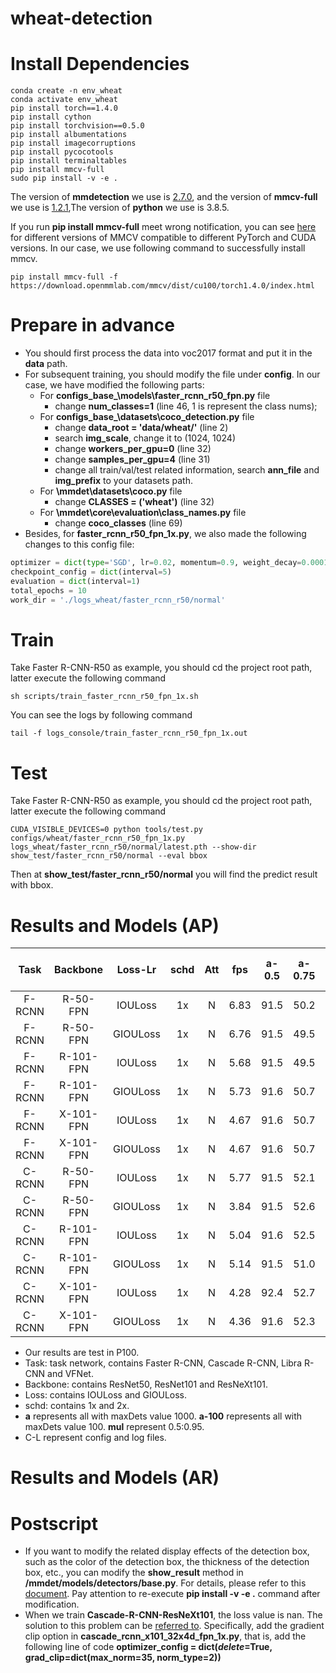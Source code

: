 # wheat-detection
# Install Dependencies
```
conda create -n env_wheat
conda activate env_wheat
pip install torch==1.4.0
pip install cython
pip install torchvision==0.5.0
pip install albumentations
pip install imagecorruptions
pip install pycocotools
pip install terminaltables
pip install mmcv-full
sudo pip install -v -e .
```
The version of **mmdetection** we use is [2.7.0](https://codeload.github.com/open-mmlab/mmdetection/zip/v2.7.0), and the version of **mmcv-full** we use is [1.2.1](https://download.openmmlab.com/mmcv/dist/cu100/torch1.4.0/mmcv_full-1.2.1-cp38-cp38-manylinux1_x86_64.whl),The version of **python** we use is 3.8.5.

If you run **pip install mmcv-full** meet wrong notification, you can see [here](https://github.com/open-mmlab/mmcv#install-with-pip) for different versions of MMCV compatible to different PyTorch and CUDA versions. In our case, we use following command to successfully install mmcv.
```
pip install mmcv-full -f https://download.openmmlab.com/mmcv/dist/cu100/torch1.4.0/index.html
```
# Prepare in advance
* You should first process the data into voc2017 format and put it in the **data** path.
* For subsequent training, you should modify the file under **config**. In our case, we have modified the following parts:
  * For **configs\_base_\models\faster_rcnn_r50_fpn.py** file
    * change **num_classes=1** (line 46, 1 is represent the class nums);
  * For **configs\_base_\datasets\coco_detection.py** file
    * change **data_root = 'data/wheat/'** (line 2)
    * search **img_scale**, change it to (1024, 1024)
    * change **workers_per_gpu=0** (line 32)
    * change **samples_per_gpu=4** (line 31)
    * change all train/val/test related information, search **ann_file** and **img_prefix** to your datasets path.
  * For **\mmdet\datasets\coco.py** file
    * change **CLASSES = ('wheat')** (line 32)
  * For **\mmdet\core\evaluation\class_names.py** file
    * change **coco_classes** (line 69)
* Besides, for **faster_rcnn_r50_fpn_1x.py**, we also made the following changes to this config file:
```python
optimizer = dict(type='SGD', lr=0.02, momentum=0.9, weight_decay=0.0001)
checkpoint_config = dict(interval=5)
evaluation = dict(interval=1)
total_epochs = 10
work_dir = './logs_wheat/faster_rcnn_r50/normal'
```
# Train
Take Faster R-CNN-R50 as example, you should cd the project root path, latter execute the following command
```
sh scripts/train_faster_rcnn_r50_fpn_1x.sh
```
You can see the logs by following command
```
tail -f logs_console/train_faster_rcnn_r50_fpn_1x.out
```
# Test
Take Faster R-CNN-R50 as example, you should cd the project root path, latter execute the following command
```
CUDA_VISIBLE_DEVICES=0 python tools/test.py configs/wheat/faster_rcnn_r50_fpn_1x.py logs_wheat/faster_rcnn_r50/normal/latest.pth --show-dir show_test/faster_rcnn_r50/normal --eval bbox
```
Then at **show_test/faster_rcnn_r50/normal** you will find the predict result with bbox.
# Results and Models (AP)
Task | Backbone | Loss-Lr | schd | Att | fps | a-0.5 | a-0.75 | a-100-mul | s-mul | m-mul | l-mul | C-L |
:--: | :------: | :-----: | :--: | :-: | :-: | :---: | :----: | :-------: | :---: | :---: | :---: | :-:
F-RCNN | R-50-FPN | IOULoss | 1x | N | 6.83 | 91.5 | 50.2 | 50.4 | 15.7 | 49.9 | 53.8
F-RCNN | R-50-FPN | GIOULoss | 1x | N | 6.76 | 91.5 | 49.5 | 50.2 | 16.0 | 49.8 | 53.7
F-RCNN | R-101-FPN | IOULoss | 1x | N | 5.68 | 91.5 | 49.5 | 50.1 | 14.5 | 49.6 | 53.6
F-RCNN | R-101-FPN | GIOULoss | 1x | N | 5.73 | 91.6 | 50.7 | 50.6 | 16.2 | 50.3 | 53.8
F-RCNN | X-101-FPN | IOULoss | 1x | N | 4.67 | 91.6 | 50.7 | 50.6 | 15.1 | 50.2 | 53.9
F-RCNN | X-101-FPN | GIOULoss | 1x | N | 4.67 | 91.6 | 50.7 | 50.6 | 15.1 | 50.2 | 53.9
C-RCNN | R-50-FPN | IOULoss | 1x | N | 5.77 | 91.5 | 52.1 | 51.2 | 16.1 | 50.7 | 54.7
C-RCNN | R-50-FPN | GIOULoss | 1x | N | 3.84 | 91.5 | 52.6 | 51.6 | 15.8 | 51.0 | 55.4
C-RCNN | R-101-FPN | IOULoss | 1x | N | 5.04 | 91.6 | 52.5 | 51.4 | 15.4 | 50.8 | 55.2
C-RCNN | R-101-FPN | GIOULoss | 1x | N | 5.14 | 91.5 | 51.0 | 50.9 | 13.9 | 50.3 | 55.0
C-RCNN | X-101-FPN | IOULoss | 1x | N | 4.28 | 92.4 | 52.7 | 52.0 | 15.3 | 51.4 | 55.7
C-RCNN | X-101-FPN | GIOULoss | 1x | N | 4.36 | 91.6 | 52.3 | 51.4 | 16.2 | 50.8 | 55.4
* Our results are test in P100.
* Task: task network, contains Faster R-CNN, Cascade R-CNN, Libra R-CNN and VFNet.
* Backbone: contains ResNet50, ResNet101 and ResNeXt101.
* Loss: contains IOULoss and GIOULoss.
* schd: contains 1x and 2x.
* **a** represents all with maxDets value 1000. **a-100** represents all with maxDets value 100. **mul** represent 0.5:0.95.
* C-L represent config and log files.
# Results and Models (AR)

# Postscript
* If you want to modify the related display effects of the detection box, such as the color of the detection box, the thickness of the detection box, etc., you can modify the **show_result** method in **/mmdet/models/detectors/base.py**. For details, please refer to this [document](https://mmdetection.readthedocs.io/en/latest/_modules/mmdet/models/detectors/base.html?highlight=imshow_det_bboxes#). Pay attention to re-execute **pip install -v -e .** command after modification.
* When we train **Cascade-R-CNN-ResNeXt101**, the loss value is nan. The solution to this problem can be [referred to](https://github.com/open-mmlab/mmdetection/issues/3013). Specifically, add the gradient clip option in **cascade_rcnn_x101_32x4d_fpn_1x.py**, that is, add the following line of code **optimizer_config = dict(_delete_=True, grad_clip=dict(max_norm=35, norm_type=2))**
